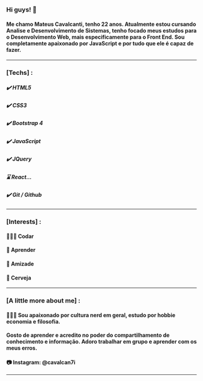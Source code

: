 ### Hi guys! 🖖
#### Me chamo Mateus Cavalcanti, tenho 22 anos. Atualmente estou cursando Analise e Desenvolvimento de Sistemas, tenho focado meus estudos para o Desenvolvimento Web, mais especificamente para o Front End. Sou completamente apaixonado por JavaScript e por tudo que ele é capaz de fazer.
<hr> 

### [Techs] :
##### ✔️ HTML5
##### ✔️ CSS3
##### ✔️ Bootstrap 4
##### ✔️ JavaScript
##### ✔️ JQuery
##### :hourglass: React...
##### ✔️ Git / Github
<hr>

### [Interests] :
#### 👨🏻‍💻 Codar 
#### 📖 Aprender
#### 👥 Amizade
#### 🍺 Cerveja
<hr>

### [A little more about me] :
#### 🙋🏻‍♂️ Sou apaixonado por cultura nerd em geral, estudo por hobbie economia e filosofia. 
#### Gosto de aprender e acredito no poder do compartilhamento de conhecimento e informação. Adoro trabalhar em grupo e aprender com os meus erros.
#### 📷 Instagram: @cavalcan7i
<hr>



<!--
**mathcaavl/mathcaavl** is a ✨ _special_ ✨ repository because its `README.md` (this file) appears on your GitHub profile.

Here are some ideas to get you started:

- 🔭 I’m currently working on ...
- 🌱 I’m currently learning ...
- 👯 I’m looking to collaborate on ...
- 🤔 I’m looking for help with ...
- 💬 Ask me about ...
- 📫 How to reach me: ...
- 😄 Pronouns: ...
- ⚡ Fun fact: ...
-->
